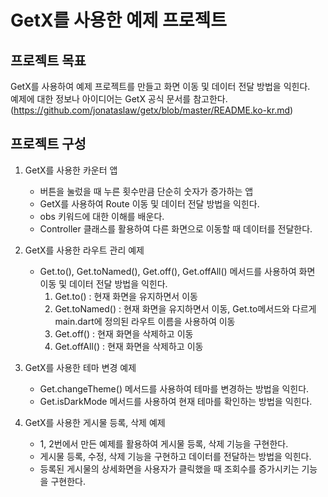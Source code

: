 # GetX를 사용한 예제 프로젝트

## 프로젝트 목표

GetX를 사용하여 예제 프로젝트를 만들고 화면 이동 및 데이터 전달 방법을 익힌다.
<br>
예제에 대한 정보나 아이디어는 GetX 공식 문서를 참고한다.(https://github.com/jonataslaw/getx/blob/master/README.ko-kr.md)

## 프로젝트 구성

1. GetX를 사용한 카운터 앱
    - 버튼을 눌렀을 때 누른 횟수만큼 단순히 숫자가 증가하는 앱
    - GetX를 사용하여 Route 이동 및 데이터 전달 방법을 익힌다.
    - obs 키워드에 대한 이해를 배운다.
    - Controller 클래스를 활용하여 다른 화면으로 이동할 때 데이터를 전달한다.

2. GetX를 사용한 라우트 관리 예제
    - Get.to(), Get.toNamed(), Get.off(), Get.offAll() 메서드를 사용하여 화면 이동 및 데이터 전달 방법을 익힌다.
        1. Get.to() : 현재 화면을 유지하면서 이동
        2. Get.toNamed() : 현재 화면을 유지하면서 이동, Get.to메서드와 다르게 main.dart에 정의된 라우트 이름을 사용하여 이동
        3. Get.off() : 현재 화면을 삭제하고 이동
        4. Get.offAll() : 현재 화면을 삭제하고 이동

3. GetX를 사용한 테마 변경 예제
    - Get.changeTheme() 메서드를 사용하여 테마를 변경하는 방법을 익힌다.
    - Get.isDarkMode 메서드를 사용하여 현재 테마를 확인하는 방법을 익힌다.

4. GetX를 사용한 게시물 등록, 삭제 예제
    - 1, 2번에서 만든 예제를 활용하여 게시물 등록, 삭제 기능을 구현한다.
    - 게시물 등록, 수정, 삭제 기능을 구현하고 데이터를 전달하는 방법을 익힌다.
    - 등록된 게시물의 상세화면을 사용자가 클릭했을 때 조회수를 증가시키는 기능을 구현한다.
